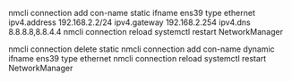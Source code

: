 nmcli connection add con-name static ifname ens39 type
ethernet ipv4.address 192.168.2.2/24 ipv4.gateway
192.168.2.254 ipv4.dns 8.8.8.8,8.8.4.4
nmcli connection reload
systemctl restart NetworkManager

nmcli connection delete static
nmcli connection add con-name dynamic ifname ens39 type
ethernet
nmcli connection reload
systemctl restart NetworkManager